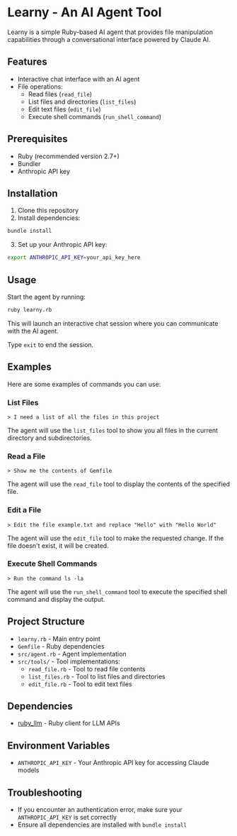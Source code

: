 # Learny - An AI Agent Tool

Learny is a simple Ruby-based AI agent that provides file manipulation capabilities through a conversational interface powered by Claude AI.

## Features

- Interactive chat interface with an AI agent
- File operations:
  - Read files (`read_file`)
  - List files and directories (`list_files`)
  - Edit text files (`edit_file`)
  - Execute shell commands (`run_shell_command`)

## Prerequisites

- Ruby (recommended version 2.7+)
- Bundler
- Anthropic API key

## Installation

1. Clone this repository
2. Install dependencies:

```bash
bundle install
```

3. Set up your Anthropic API key:

```bash
export ANTHROPIC_API_KEY=your_api_key_here
```

## Usage

Start the agent by running:

```bash
ruby learny.rb
```

This will launch an interactive chat session where you can communicate with the AI agent.

Type `exit` to end the session.

## Examples

Here are some examples of commands you can use:

### List Files

```
> I need a list of all the files in this project
```

The agent will use the `list_files` tool to show you all files in the current directory and subdirectories.

### Read a File

```
> Show me the contents of Gemfile
```

The agent will use the `read_file` tool to display the contents of the specified file.

### Edit a File

```
> Edit the file example.txt and replace "Hello" with "Hello World"
```

The agent will use the `edit_file` tool to make the requested change. If the file doesn't exist, it will be created.

### Execute Shell Commands

```
> Run the command ls -la
```

The agent will use the `run_shell_command` tool to execute the specified shell command and display the output.

## Project Structure

- `learny.rb` - Main entry point
- `Gemfile` - Ruby dependencies
- `src/agent.rb` - Agent implementation
- `src/tools/` - Tool implementations:
  - `read_file.rb` - Tool to read file contents
  - `list_files.rb` - Tool to list files and directories
  - `edit_file.rb` - Tool to edit text files

## Dependencies

- [ruby_llm](https://github.com/ruby-llm/ruby-llm) - Ruby client for LLM APIs

## Environment Variables

- `ANTHROPIC_API_KEY` - Your Anthropic API key for accessing Claude models

## Troubleshooting

- If you encounter an authentication error, make sure your `ANTHROPIC_API_KEY` is set correctly
- Ensure all dependencies are installed with `bundle install`